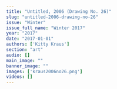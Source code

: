```yaml
---
title: "Untitled, 2006 (Drawing No. 26)"
slug: "untitled-2006-drawing-no-26"
issue: "Winter"
issue_full_name: "Winter 2017"
year: "2017"
date: "2017-01-01"
authors: ['Kitty Kraus']
section: "art"
audio: []
main_image: ""
banner_image: ""
images: ['kraus2006no26.png']
videos: []
---
```

